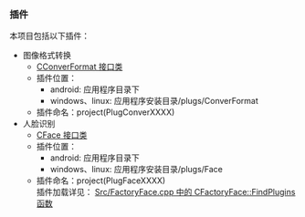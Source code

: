 ### 插件
本项目包括以下插件：

- 图像格式转换
  + [CConverFormat 接口类](../Src/ConverFormat.h)
  + 插件位置：
    - android: 应用程序目录下
    - windows、linux: 应用程序安装目录/plugs/ConverFormat
  + 插件命名：project(PlugConverXXXX)  
- 人脸识别
  + [CFace 接口类](../Src/Face.h)
  + 插件位置：
    - android: 应用程序目录下
    - windows、linux: 应用程序安装目录/plugs/Face
  + 插件命名：project(PlugFaceXXXX)  
    插件加载详见： [Src/FactoryFace.cpp 中的 CFactoryFace::FindPlugins 函数](../Src/FactoryFace.cpp)
